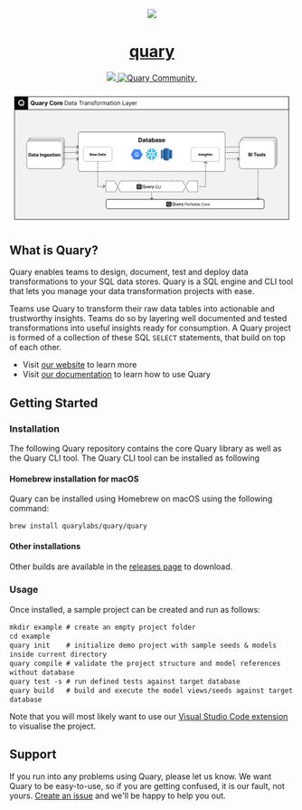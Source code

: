 <p align="center">
  <a href="https://quary.dev">
    <picture>
      <img src="https://storage.googleapis.com/public_hosted_materials/quary.svg" height="128">
    </picture>
    <h1 align="center">quary</h1>
  </a>
</p>
<p align="center">
  <a aria-label="Quary logo" href="https://www.quary.dev/">
    <img src="https://img.shields.io/badge/MADE%20BY%20Quary-000000.svg?style=for-the-badge&logo=Quary&labelColor=000">
  </a>
  <a aria-label="Slack community" target="_blank" href="https://join.slack.com/t/quarylabs/shared_invite/zt-2dlbfnztw-dMLXJVL38NcbhqRuM5gUcw">
    <img src="https://img.shields.io/badge/slack-@quarycommunity-000000.svg?style=for-the-badge&logo=slack&labelColor=000" alt="Quary Community">
  </a>
  <a aria-label="License" href="https://github.com/quarylabs/quary/blob/main/LICENSE">
    <img alt="" src="https://img.shields.io/npm/l/next.svg?style=for-the-badge&labelColor=000000">
  </a>
</p>

![quary_core_image](./assets/diagram.jpg)

## What is Quary?

Quary enables teams to design, document, test and deploy data transformations to your SQL data stores. Quary is a SQL
engine and CLI tool that lets you manage your data transformation projects with ease.

Teams use Quary to transform their raw data tables into actionable and trustworthy insights. Teams do so by layering
well documented and tested transformations into useful insights ready for consumption. A Quary project is formed of a
collection of these SQL `SELECT` statements, that build on top of each other.

- Visit [our website](https://www.quary.dev) to learn more
- Visit [our documentation](https://www.quary.dev/docs) to learn how to use Quary

## Getting Started

### Installation

The following Quary repository contains the core Quary library as well as the Quary CLI tool. The Quary CLI tool can be
installed as following

#### Homebrew installation for macOS

Quary can be installed using Homebrew on macOS using the following command:

```
brew install quarylabs/quary/quary
```

#### Other installations

Other builds are available in the [releases page](https://github.com/quarylabs/quary/releases/latest) to download.

### Usage

Once installed, a sample project can be created and run as follows:

```shell
mkdir example # create an empty project folder
cd example
quary init    # initialize demo project with sample seeds & models inside current directory
quary compile # validate the project structure and model references without database
quary test -s # run defined tests against target database
quary build   # build and execute the model views/seeds against target database
```

Note that you will most likely want to use
our [Visual Studio Code extension](https://marketplace.visualstudio.com/items?itemName=Quary.quary-extension) to
visualise the project.

## Support

If you run into any problems using Quary, please let us know. We want Quary to be easy-to-use, so if you are getting
confused, it is our fault, not yours. [Create an issue](https://github.com/quarylabs/quary/issues) and we'll be happy to
help you out.
